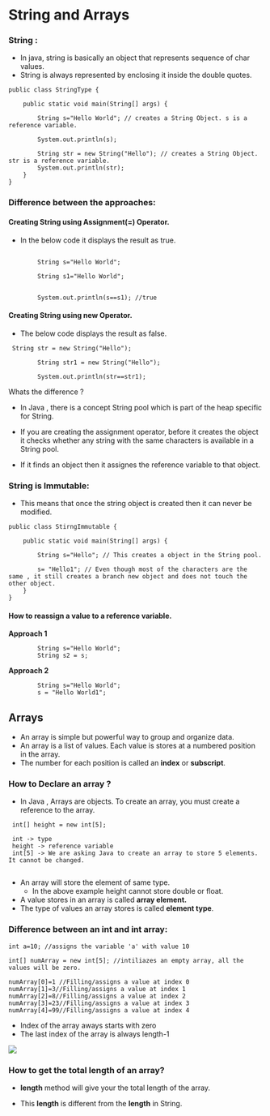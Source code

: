 # String and Arrays

### String :

-   In java, string is basically an object that represents sequence of char values.
-   String is always represented by enclosing it inside the double quotes.

```aidl
public class StringType {

    public static void main(String[] args) {

        String s="Hello World"; // creates a String Object. s is a reference variable.

        System.out.println(s);
        
        String str = new String("Hello"); // creates a String Object. str is a reference variable.
        System.out.println(str);
    }
}
```

### Difference between the approaches:

#### Creating String using Assignment(=) Operator.

-   In the below code it displays the result as true.

```aidl

        String s="Hello World";

        String s1="Hello World";


        System.out.println(s==s1); //true

```

#### Creating String using new Operator.

-   The below code displays the result as false.

```aidl
 String str = new String("Hello");

        String str1 = new String("Hello");

        System.out.println(str==str1);

```


Whats the difference ?  

-   In Java , there is a concept String pool which is part of the heap specific for String. 

-   If you are creating the assignment operator, before it creates the object it checks whether any string with the same characters is available in a String pool.

-   If it finds an object then it assignes the reference variable to that object.


### String is Immutable:

-   This means that once the string object is created then it can never be modified.

```aidl
public class StirngImmutable {

    public static void main(String[] args) {

        String s="Hello"; // This creates a object in the String pool.

        s= "Hello1"; // Even though most of the characters are the same , it still creates a branch new object and does not touch the other object.
    }
}
```

#### How to reassign a value to a reference variable.


**Approach 1**

```
        String s="Hello World";
        String s2 = s;
```

**Approach 2**

```
        String s="Hello World";
        s = "Hello World1";
```

## Arrays

-   An array is simple but powerful way to group and organize data.
-   An array is a list of values. Each value is stores at a numbered position in the array.
-   The number for each position is called an **index** or **subscript**.


### How to Declare an array ?

-   In Java , Arrays are objects. To create an array, you must create a reference to the array.

```aidl
 int[] height = new int[5];
 
 int -> type
 height -> reference variable
 int[5] -> We are asking Java to create an array to store 5 elements. It cannot be changed.
 
```

-   An array will store the element of same type.
    -   In the above example height  cannot store double or float.
-   A value stores in an array is called **array element.** 
-   The type of values an array stores is called **element type**.

### Difference between an int and int array:

```aidl
int a=10; //assigns the variable 'a' with value 10 

int[] numArray = new int[5]; //intiliazes an empty array, all the values will be zero. 

numArray[0]=1 //Filling/assigns a value at index 0
numArray[1]=3//Filling/assigns a value at index 1
numArray[2]=8//Filling/assigns a value at index 2
numArray[3]=23//Filling/assigns a value at index 3
numArray[4]=99//Filling/assigns a value at index 4
```

-   Index of the array aways starts with zero
-   The last index of the array is always length-1

![](https://github.com/dsaish3/Java-Course-Training/blob/master/images/java-arrays-1.png)


### How to get the total length of an array?

-  **length** method will give your the total length of the array.

-   This **length** is different from the **length** in String.
